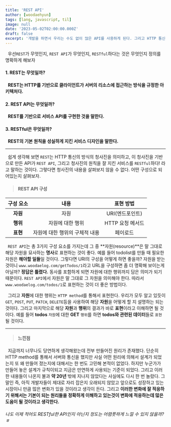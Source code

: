 ```yaml
---
title: 'REST API'
author: [woodaehyun]
tags: [lang, javascript, til]
image: null
date: '2023-05-02T02:00:00.000Z'
draft: false
excerpt: '개발을 하면서 우리는 수도 없이 많은 API를 사용하게 된다. 그리고 HTTP 통신을 할 때도 API를 사용한다. 그리고 한 번씩 REST API라는 개념을 듣게 된다. 한 번 알아두면 좋을 내용이라 생각해 간단하게 정리해보려 한다.'
---
```


&nbsp;&nbsp;우선`REST`가 무엇인지, `REST API`가 무엇인지, `RESTful`하다는 것은 무엇인지 정의를 명확하게 해보자

#### 1. REST는 무엇일까?

&nbsp;&nbsp;**REST는 HTTP를 기반으로 클라이언트가 서버의 리소스에 접근하는 방식을 규정한 아키텍처다.**

#### 2. REST API는 무엇일까?

&nbsp;&nbsp;**REST를 기반으로 서비스 API를 구현한 것을 말한다.**

#### 3. RESTful은 무엇일까?

&nbsp;&nbsp;**REST의 기본 원칙을 성실하게 지킨 서비스 디자인을 말한다.**

---

&nbsp;&nbsp;쉽게 생각해 보면 `REST`는 HTTP 통신의 방식의 청사진을 의미하고, 이 청사진을 기반으로 만든 API가 `REST API`, 그리고 청사진의 원칙을 잘 지킨 서비스를 `RESTful`하다! 라고 말하는 것이다. 그렇다면 청사진의 내용을 살펴보지 않을 수 없다. 어떤 구성으로 되어있는지 살펴보자.

> #### REST API 구성

| 구성 요소 |              내용              |    표현 방법     |
| :-------: | :----------------------------: | :--------------: |
| **자원**  |              자원              | URI(엔드포인트)  |
| **행위**  |        자원에 대한 행위        | HTTP 요청 메서드 |
| **표현**  | 자원에 대한 행위의 구체적 내용 |     페이로드     |

&nbsp;&nbsp;`REST API`는 총 3가지 구성 요소를 가지는데 그 중 **자원(resource)**은 말 그대로 해당 자원을 묘사하는 **명사**로 표현하는 것이 좋다. 예를 들어 todolist를 만들 때 필요한 자원은 **해야할 일들**일 것이다. 그렇다면 URI의 구성을 어떻게 하면 좋을까? 자원을 받는 것이니 `www.woodaelog.com/getTodos/1`라고 URL을 구성하면 좀 더 명확해 보이는게 아닐까? **정답은 틀렸다.** 동사를 포함하게 되면 자원에 대한 행위까지 담은 의미가 되기 때문이다. `REST API`에서 자원은 말 그대로 그 자원을 의미해야 한다. 따라서 `www.woodaelog.com/todos/1`로 표현하는 것이 더 좋은 방법이다.

&nbsp;&nbsp;그리고 **자원**에 대한 행위는 `HTTP method`를 통해서 표현한다. 우리가 모두 알고 있듯이 `GET`, `POST`, `PUT`, `PATCH`, `DELETE`등을 사용하여 해당 **자원**을 어떻게 할 지 설명하는 되는 것이다. 그리고 마지막으로 해당 **자원**과 **행위**의 결과가 바로 **표현**이라고 이해하면 될 것이다. 예를 들어 **todos** `자원`에 대한 **GET** `행위`를 하면 **todos와 관련된 데이터**들로 `표현`될 것이다.

---

> #### 느낀점

&nbsp;&nbsp;지금까지 너무나도 당연하게 생각해왔는데 전부 만들어진 원리가 존재했다. 단순히 HTTP method를 통해서 서버와 통신을 했지만 사실 어떤 원리에 의해서 설계가 되었는지 또 왜 만들어 졌는지에 대해서는 한 번도 고민해 본적이 없었다. 하지만 누군가가 만들어 놓은 설계가 규칙이되고 지금은 만연하게 사용되는 기준이 되었다. 그리고 이러한 내용들이 나온지 불과 **약 20년** 밖에 지나지 않았다는 사실에도 다시 한 번 놀랐다. 그 말인 즉, 아직 개발자들이 제대로 자리 잡은지 오래되지 않았고 앞으로도 성장하고 있는 시장이니 만큼 많은 변화가 있을 것이라고 생각이 든다. 그리고 **이러한 변화에 잘 적응하기 위해서는 기본이 되는 원리들을 정확하게 이해하고 있는것이 변화에 적응하는데 많은 도움이 될 것이라고 생각한다.**

###### 나도 이제 적어도 RESTful한 API인지 아닌지 정도는 어렴풋하게 느낄 수 있지 않을까?ㅎ
